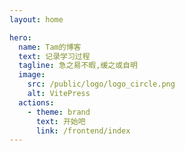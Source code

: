 ```yaml
---
layout: home

hero:
  name: Tam的博客
  text: 记录学习过程
  tagline: 急之易不暇,缓之或自明
  image:
    src: /public/logo/logo_circle.png
    alt: VitePress
  actions:
    - theme: brand
      text: 开始吧
      link: /frontend/index
---
```


